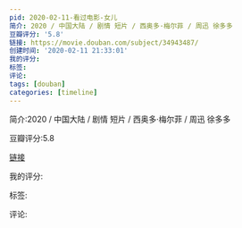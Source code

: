 ```yaml
---
pid: 2020-02-11-看过电影-女儿
简介: 2020 / 中国大陆 / 剧情 短片 / 西奥多·梅尔菲 / 周迅 徐多多
豆瓣评分: '5.8'
链接: https://movie.douban.com/subject/34943487/
创建时间: '2020-02-11 21:33:01'
我的评分:
标签:
评论:
tags: [douban]
categories: [timeline]
---
```

简介:2020 / 中国大陆 / 剧情 短片 / 西奥多·梅尔菲 / 周迅 徐多多

豆瓣评分:5.8

[链接](https://movie.douban.com/subject/34943487/)

我的评分:

标签:

评论:

